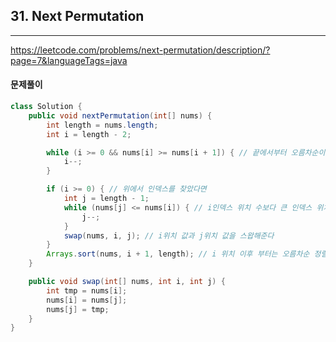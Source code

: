 
## 31. Next Permutation

---
https://leetcode.com/problems/next-permutation/description/?page=7&languageTags=java

#### 문제풀이

```java
class Solution {
    public void nextPermutation(int[] nums) {
        int length = nums.length;
        int i = length - 2;

        while (i >= 0 && nums[i] >= nums[i + 1]) { // 끝에서부터 오름차순이 아닌 인텍스를 찾는다.
            i--;
        }

        if (i >= 0) { // 위에서 인덱스를 찾았다면
            int j = length - 1;
            while (nums[j] <= nums[i]) { // i인덱스 위치 수보다 큰 인덱스 위치 찾기
                j--;
            }
            swap(nums, i, j); // i위치 값과 j위치 값을 스왑해준다
        }
        Arrays.sort(nums, i + 1, length); // i 위치 이후 부터는 오름차순 정렬해준다.
    }

    public void swap(int[] nums, int i, int j) {
        int tmp = nums[i];
        nums[i] = nums[j];
        nums[j] = tmp;
    }
}
```

